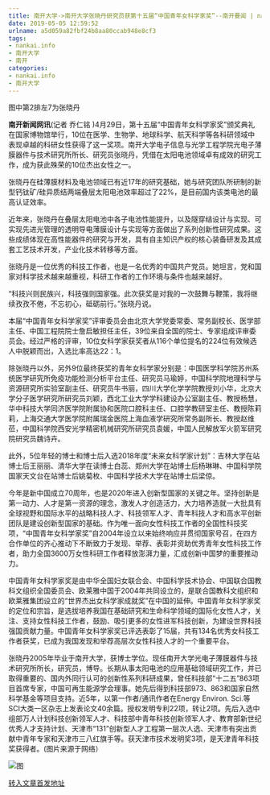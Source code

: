 ```yaml
---
title: 南开大学->南开大学张晓丹研究员获第十五届“中国青年女科学家奖”--南开要闻 | nankai.info
date: 2019-05-05 12:59:52
urlname: a5d059a82fbf24b8aa80ccab948e8cf3
tags: 
- nankai.info
- 南开大学
- 南开
categories:
- nankai.info
- 南开大学
---
```


图中第2排左7为张晓丹

**南开新闻网讯**(记者 乔仁铭 )4月29日，第十五届“中国青年女科学家奖”颁奖典礼在国家博物馆举行，10位在医学、生物学、地球科学、航天科学等各科研领域中表现卓越的科研女性获得了这一奖项。南开大学电子信息与光学工程学院光电子薄膜器件与技术研究所所长、研究员张晓丹，凭借在太阳电池领域卓有成效的研究工作，成为获此殊荣的10位杰出女性之一。

张晓丹在硅薄膜材料及电池领域已有近17年的研究基础，她与研究团队所研制的新型钙钛矿/硅异质结两端叠层太阳电池效率超过了22%，是目前国内该类电池的最高认证效率。

近年来，张晓丹在叠层太阳电池中各子电池性能提升，以及隧穿结设计与实现、可实现先进光管理的透明导电薄膜设计与实现等方面做出了系列创新性研究成果。这些成绩体现在高性能器件的研究与开发，具有自主知识产权的核心装备研发及其成套工艺技术开发，产业化技术转移等方面。

张晓丹是一位优秀的科技工作者，也是一名优秀的中国共产党员。她坦言，党和国家对科学技术越来越重视，科研工作者的工作环境与条件也越来越好。

“科技兴则民族兴，科技强则国家强。此次获奖是对我的一次鼓舞与鞭策，我将继续孜孜不倦，不忘初心，砥砺前行。”张晓丹说。

本届“中国青年女科学家奖”评审委员会由北京大学党委常委、常务副校长、医学部主任、中国工程院院士詹启敏担任主任，39位来自全国的院士、专家组成评审委员会。经过严格的评审，10位女科学家获奖者从116个单位提名的224位有效候选人中脱颖而出，入选比率高达22：1。

除张晓丹以外，另外9位最终获奖的青年女科学家分别是：中国医学科学院苏州系统医学研究所免疫功能检测分析平台主任、研究员马瑜婷，中国科学院地理科学与资源研究所实验室副主任、研究员牛书丽，四川大学化学学院教授刘小华，北京大学分子医学研究所研究员刘颖，西北工业大学学科建设办公室副主任、教授杨慧，华中科技大学同济医学院附属协和医院口腔科主任、口腔学教研室主任、教授陈莉莉，上海交通大学医学院附属瑞金医院上海血液学研究所常务副所长、教授赵维莅，中国科学院西安光学精密机械研究所研究员袁媛，中国人民解放军火箭军研究院研究员魏诗卉。

此外，5位年轻的博士和博士后入选2018年度“未来女科学家计划”：吉林大学在站博士后王丽丽、清华大学在读博士白蕊、郑州大学在站博士后杨琳琳、中国科学院国家天文台在站博士后姚菊枚、中国科学技术大学在站博士后梁倞。

今年是新中国成立70周年，也是2020年进入创新型国家的关键之年。坚持创新是第一动力、人才是第一资源的理念，激发人才创造活力，大力培养造就一大批具有全球视野和国际水平的战略科技人才、科技领军人才、青年科技人才和高水平创新团队是建设创新型国家的基础。作为唯一面向女性科技工作者的全国性科技奖项，“中国青年女科学家奖”自2004年设立以来始终响应并贯彻国家号召，在四方合作单位的齐心推动下不断致力于发现、举荐、表彰并资助优秀青年女性科技工作者，助力全国3600万女性科研工作者释放澎湃力量，汇成创新中国梦的重要推动力。

中国青年女科学家奖是由中华全国妇女联合会、中国科学技术协会、中国联合国教科文组织全国委员会、欧莱雅中国于2004年共同设立的，是联合国教科文组织和欧莱雅集团设立的“世界杰出女科学家成就奖”在中国的延伸。中国青年女科学家奖的定位和宗旨，是选拔培养我国在基础研究和生命科学领域的国际化女性人才，关注、支持女性科技工作者，鼓励、吸引更多的女性进军科技创新，为建设世界科技强国贡献力量。中国青年女科学家奖已评选表彰了15届，共有134名优秀女科技工作者获奖，已成为我国发现和举荐高层次女性科技人才的一个重要平台。

张晓丹2005年毕业于南开大学，获博士学位。现任南开大学光电子薄膜器件与技术研究所所长，研究员，博导。长期从事太阳电池的应用基础领域研究工作，并已取得重要的、国内外同行认可的创新性系列科研成果，曾任科技部“十二五”863项目首席专家，中国可再生能源学会理事。她先后得到科技部973、863和国家自然科学基金等项目支持。近5年，以第一作者/通讯作者在Energy Environ. Sci.等SCI大类一区杂志上发表论文40余篇。授权发明专利22项，转让2项。先后入选中组部万人计划科技创新领军人才、科技部中青年科技创新领军人才、教育部新世纪优秀人才支持计划、天津市“131”创新型人才工程第一层次人选、天津市有突出贡献中青年专家和天津市三八红旗手等。获天津市技术发明奖3项，是天津青年科技奖获得者。(图片来源于网络）

![图](http://news.nankai.edu.cn/pic/0/00/35/17/351724_757525.jpg)

[转入文章首发地址](http://news.nankai.edu.cn/nkyw/system/2019/05/01/000448095.shtml)